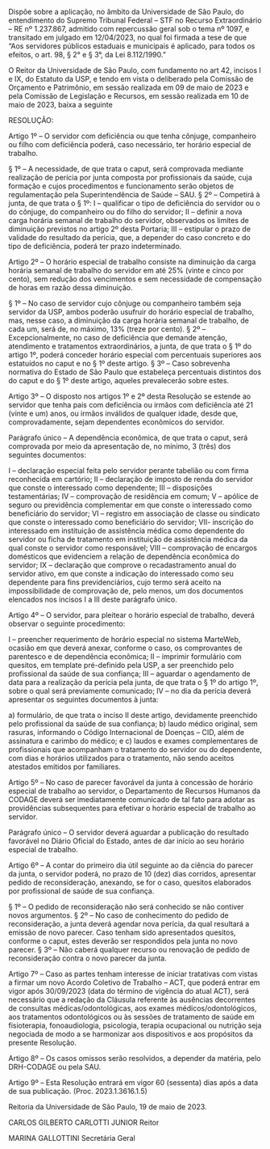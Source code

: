 Dispõe sobre a aplicação, no âmbito da Universidade de São Paulo, do entendimento do Supremo Tribunal Federal – STF no Recurso Extraordinário – RE nº 1.237.867, admitido com repercussão geral sob o tema nº 1097, e transitado em julgado em 12/04/2023, no qual foi firmada a tese de que “Aos servidores públicos estaduais e municipais é aplicado, para todos os efeitos, o art. 98, § 2° e § 3°, da Lei 8.112/1990.”

O Reitor da Universidade de São Paulo, com fundamento no art 42, incisos I e IX, do Estatuto da USP, e tendo em vista o deliberado pela Comissão de Orçamento e Patrimônio, em sessão realizada em 09 de maio de 2023 e pela Comissão de Legislação e Recursos, em sessão realizada em 10 de maio de 2023, baixa a seguinte

RESOLUÇÃO:

Artigo 1º – O servidor com deficiência ou que tenha cônjuge, companheiro ou filho com deficiência poderá, caso necessário, ter horário especial de trabalho.

§ 1º – A necessidade, de que trata o caput, será comprovada mediante realização de perícia por junta composta por profissionais da saúde, cuja formação e cujos procedimentos e funcionamento serão objetos de regulamentação pela Superintendência de Saúde – SAU.
§ 2º – Competirá à junta, de que trata o § 1º:
I – qualificar o tipo de deficiência do servidor ou o do cônjuge, do companheiro ou do filho do servidor;
II – definir a nova carga horária semanal de trabalho do servidor, observados os limites de diminuição previstos no artigo 2º desta Portaria;
III – estipular o prazo de validade do resultado da perícia, que, a depender do caso concreto e do tipo de deficiência, poderá ter prazo indeterminado.

Artigo 2º – O horário especial de trabalho consiste na diminuição da carga horária semanal de trabalho do servidor em até 25% (vinte e cinco por cento), sem redução dos vencimentos e sem necessidade de compensação de horas em razão dessa diminuição.

§ 1º – No caso de servidor cujo cônjuge ou companheiro também seja servidor da USP, ambos poderão usufruir do horário especial de trabalho, mas, nesse caso, a diminuição da carga horária semanal de trabalho, de cada um, será de, no máximo, 13% (treze por cento).
§ 2º – Excepcionalmente, no caso de deficiência que demande atenção, atendimento e tratamentos extraordinários, a junta, de que trata o § 1º do artigo 1º, poderá conceder horário especial com percentuais superiores aos estatuídos no caput e no § 1º deste artigo.
§ 3º – Caso sobrevenha normativa do Estado de São Paulo que estabeleça percentuais distintos dos do caput e do § 1º deste artigo, aqueles prevalecerão sobre estes.

Artigo 3º – O disposto nos artigos 1º e 2º desta Resolução se estende ao servidor que tenha pais com deficiência ou irmãos com deficiência até 21 (vinte e um) anos, ou irmãos inválidos de qualquer idade, desde que, comprovadamente, sejam dependentes econômicos do servidor.

Parágrafo único – A dependência econômica, de que trata o caput, será comprovada por meio da apresentação de, no mínimo, 3 (três) dos seguintes documentos:

I – declaração especial feita pelo servidor perante tabelião ou com firma reconhecida em cartório;
II – declaração de imposto de renda do servidor que conste o interessado como dependente;
III – disposições testamentárias;
IV – comprovação de residência em comum;
V – apólice de seguro ou previdência complementar em que conste o interessado como beneficiário do servidor;
VI – registro em associação de classe ou sindicato que conste o interessado como beneficiário do servidor;
VII- inscrição do interessado em instituição de assistência médica como dependente do servidor ou ficha de tratamento em instituição de assistência médica da qual conste o servidor como responsável;
VIII – comprovação de encargos domésticos que evidenciem a relação de dependência econômica do servidor;
IX – declaração que comprove o recadastramento anual do servidor ativo, em que conste a indicação do interessado como seu dependente para fins previdenciários, cujo termo será aceito na impossibilidade de comprovação de, pelo menos, um dos documentos elencados nos incisos I a III deste parágrafo único.

Artigo 4º – O servidor, para pleitear o horário especial de trabalho, deverá observar o seguinte procedimento:

I – preencher requerimento de horário especial no sistema MarteWeb, ocasião em que deverá anexar, conforme o caso, os comprovantes de parentesco e de dependência econômica;
II – imprimir formulário com quesitos, em template pré-definido pela USP, a ser preenchido pelo profissional da saúde de sua confiança;
III – aguardar o agendamento de data para a realização da perícia pela junta, de que trata o § 1º do artigo 1º, sobre o qual será previamente comunicado;
IV – no dia da perícia deverá apresentar os seguintes documentos à junta:

a) formulário, de que trata o inciso II deste artigo, devidamente preenchido pelo profissional da saúde de sua confiança;
b) laudo médico original, sem rasuras, informando o Código Internacional de Doenças – CID, além de assinatura e carimbo do médico; e
c) laudos e exames complementares de profissionais que acompanham o tratamento do servidor ou do dependente, com dias e horários utilizados para o tratamento, não sendo aceitos atestados emitidos por familiares.

Artigo 5º – No caso de parecer favorável da junta à concessão de horário especial de trabalho ao servidor, o Departamento de Recursos Humanos da CODAGE deverá ser imediatamente comunicado de tal fato para adotar as providências subsequentes para efetivar o horário especial de trabalho ao servidor.

Parágrafo único – O servidor deverá aguardar a publicação do resultado favorável no Diário Oficial do Estado, antes de dar início ao seu horário especial de trabalho.

Artigo 6º – A contar do primeiro dia útil seguinte ao da ciência do parecer da junta, o servidor poderá, no prazo de 10 (dez) dias corridos, apresentar pedido de reconsideração, anexando, se for o caso, quesitos elaborados por profissional de saúde de sua confiança.

§ 1º – O pedido de reconsideração não será conhecido se não contiver novos argumentos.
§ 2º – No caso de conhecimento do pedido de reconsideração, a junta deverá agendar nova perícia, da qual resultará a emissão de novo parecer. Caso tenham sido apresentados quesitos, conforme o caput, estes deverão ser respondidos pela junta no novo parecer.
§ 3º – Não caberá qualquer recurso ou renovação de pedido de reconsideração contra o novo parecer da junta.

Artigo 7º – Caso as partes tenham interesse de iniciar tratativas com vistas a firmar um novo Acordo Coletivo de Trabalho – ACT, que poderá entrar em vigor após 30/09/2023 (data do término de vigência do atual ACT), será necessário que a redação da Cláusula referente às ausências decorrentes de consultas médicas/odontológicas, aos exames médicos/odontológicos, aos tratamentos odontológicos ou às sessões de tratamento de saúde em fisioterapia, fonoaudiologia, psicologia, terapia ocupacional ou nutrição seja negociada de modo a se harmonizar aos dispositivos e aos propósitos da presente Resolução.

Artigo 8º – Os casos omissos serão resolvidos, a depender da matéria, pelo DRH-CODAGE ou pela SAU.

Artigo 9º – Esta Resolução entrará em vigor 60 (sessenta) dias após a data de sua publicação. (Proc. 2023.1.3616.1.5)

Reitoria da Universidade de São Paulo, 19 de maio de 2023.

CARLOS GILBERTO CARLOTTI JUNIOR
Reitor

MARINA GALLOTTINI
Secretária Geral